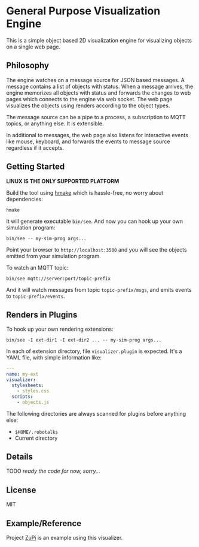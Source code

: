 # General Purpose Visualization Engine

This is a simple object based 2D visualization engine for visualizing objects
on a single web page.

## Philosophy

The engine watches on a message source for JSON based messages.
A message contains a list of objects with status.
When a message arrives, the engine memorizes all objects with status and
forwards the changes to web pages which connects to the engine via web socket.
The web page visualizes the objects using renders according to the object types.

The message source can be a pipe to a process, a subscription to MQTT topics, or
anything else. It is extensible.

In additional to messages, the web page also listens for interactive events
like mouse, keyboard, and forwards the events to message source regardless if
it accepts.

## Getting Started

**LINUX IS THE ONLY SUPPORTED PLATFORM**

Build the tool using [hmake](https://evo-cloud.github.io/hmake) which is hassle-free,
no worry about dependencies:

```
hmake
```

It will generate executable `bin/see`.
And now you can hook up your own simulation program:

```
bin/see -- my-sim-prog args...
```

Point your browser to `http://localhost:3500` and you will see the objects emitted
from your simulation program.

To watch an MQTT topic:

```
bin/see mqtt://server:port/topic-prefix
```

And it will watch messages from topic `topic-prefix/msgs`, and emits events to
`topic-prefix/events`.

## Renders in Plugins

To hook up your own rendering extensions:

```
bin/see -I ext-dir1 -I ext-dir2 ... -- my-sim-prog args...
```

In each of extension directory, file `visualizer.plugin` is expected.
It's a YAML file, with simple information like:

```yaml
---
name: my-ext
visualizer:
  stylesheets:
    - styles.css
  scripts:
    - objects.js
```

The following directories are always scanned for plugins before anything else:

- `$HOME/.robotalks`
- Current directory

## Details

TODO _ready the code for now, sorry..._

## License
MIT

## Example/Reference

Project [ZuPi](https://github.com/evo-bots/zupi) is an example using this visualizer.
